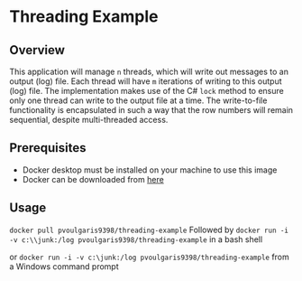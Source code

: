 # Threading Example
## Overview
This application will manage `n` threads, which will write out messages to an output (log) file.
Each thread will have `m` iterations of writing to this output (log) file.
The implementation makes use of the C# `lock` method to ensure only one thread can write to the output file at a time.
The write-to-file functionality is encapsulated in such a way that the row numbers will remain sequential, despite multi-threaded access.

## Prerequisites
* Docker desktop must be installed on your machine to use this image
* Docker can be downloaded from [here](https://docs.docker.com/desktop/install/windows-install/)

## Usage
```docker pull pvoulgaris9398/threading-example```
Followed by
```docker run -i -v c:\\junk:/log pvoulgaris9398/threading-example``` 
in a bash shell

or
```docker run -i -v c:\junk:/log pvoulgaris9398/threading-example``` from a Windows command prompt
